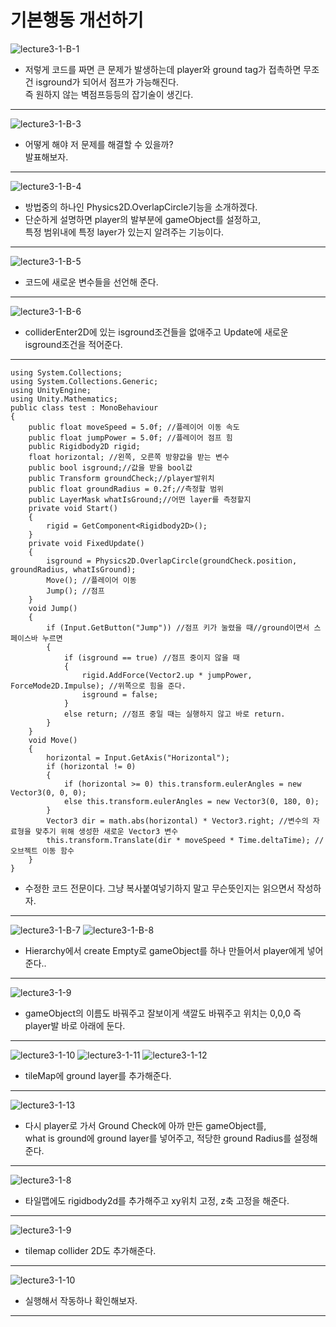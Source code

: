 기본행동 개선하기  
=======================
![lecture3-1-B-1](https://github.com/isp829/HU/blob/master/images/lecture3/3-1-B/3-1-B-1.PNG)
* 저렇게 코드를 짜면 큰 문제가 발생하는데 player와 ground tag가 접촉하면 무조건 isground가 되어서 점프가 가능해진다.  
즉 원하지 않는 벽점프등등의 잡기술이 생긴다.  
--------------------------
![lecture3-1-B-3](https://github.com/isp829/HU/blob/master/images/lecture3/3-1-B/3-1-B-3.jpg)  
* 어떻게 해야 저 문제를 해결할 수 있을까?  
발표해보자.  
 ---------------------------------  
![lecture3-1-B-4](https://github.com/isp829/HU/blob/master/images/lecture3/3-1-B/3-1-B-4.png)  
* 방법중의 하나인 Physics2D.OverlapCircle기능을 소개하겠다.  
* 단순하게 설명하면 player의 발부분에 gameObject를 설정하고,  
특정 범위내에 특정 layer가 있는지 알려주는 기능이다.    
 ---------------------------------  
 ![lecture3-1-B-5](https://github.com/isp829/HU/blob/master/images/lecture3/3-1-B/3-1-B-5.PNG)  
* 코드에 새로운 변수들을 선언해 준다.  
 ---------------------------------  
 ![lecture3-1-B-6](https://github.com/isp829/HU/blob/master/images/lecture3/3-1-B/3-1-B-6.PNG)  
* colliderEnter2D에 있는 isground조건들을 없애주고 Update에 새로운 isground조건을 적어준다.  
 ---------------------------------  
```
using System.Collections;
using System.Collections.Generic;
using UnityEngine;
using Unity.Mathematics;
public class test : MonoBehaviour
{
    public float moveSpeed = 5.0f; //플레이어 이동 속도
    public float jumpPower = 5.0f; //플레이어 점프 힘
    public Rigidbody2D rigid;
    float horizontal; //왼쪽, 오른쪽 방향값을 받는 변수
    public bool isground;//값을 받을 bool값
    public Transform groundCheck;//player발위치
    public float groundRadius = 0.2f;//측정할 범위
    public LayerMask whatIsGround;//어떤 layer를 측정할지
    private void Start()
    {
        rigid = GetComponent<Rigidbody2D>();
    }
    private void FixedUpdate()
    {
        isground = Physics2D.OverlapCircle(groundCheck.position, groundRadius, whatIsGround);
        Move(); //플레이어 이동
        Jump(); //점프   
    }
    void Jump()
    {
        if (Input.GetButton("Jump")) //점프 키가 눌렸을 때//ground이면서 스페이스바 누르면 
        {
            if (isground == true) //점프 중이지 않을 때
            {
                rigid.AddForce(Vector2.up * jumpPower, ForceMode2D.Impulse); //위쪽으로 힘을 준다.
                isground = false;
            }
            else return; //점프 중일 때는 실행하지 않고 바로 return.
        }
    }
    void Move()
    {
        horizontal = Input.GetAxis("Horizontal");
        if (horizontal != 0)
        {
            if (horizontal >= 0) this.transform.eulerAngles = new Vector3(0, 0, 0);
            else this.transform.eulerAngles = new Vector3(0, 180, 0);
        }
        Vector3 dir = math.abs(horizontal) * Vector3.right; //변수의 자료형을 맞추기 위해 생성한 새로운 Vector3 변수
        this.transform.Translate(dir * moveSpeed * Time.deltaTime); //오브젝트 이동 함수
    }
}

```
* 수정한 코드 전문이다. 그냥 복사붙여넣기하지 말고 무슨뜻인지는 읽으면서 작성하자.  
----------------------------------  
 ![lecture3-1-B-7](https://github.com/isp829/HU/blob/master/images/lecture3/3-1-B/3-1-B-7.png)
 ![lecture3-1-B-8](https://github.com/isp829/HU/blob/master/images/lecture3/3-1-B/3-1-B-8.PNG)    
* Hierarchy에서 create Empty로 gameObject를 하나 만들어서 player에게 넣어준다..
 ---------------------------------  
![lecture3-1-9](https://github.com/isp829/HU/blob/master/images/lecture3/3-1-B/3-1-B-9.png)  
* gameObject의 이름도 바꿔주고 잘보이게 색깔도 바꿔주고 위치는 0,0,0 즉 player발 바로 아래에 둔다.  
 ---------------------------------  
![lecture3-1-10](https://github.com/isp829/HU/blob/master/images/lecture3/3-1-B/3-1-B-10.png)
![lecture3-1-11](https://github.com/isp829/HU/blob/master/images/lecture3/3-1-B/3-1-B-11.png)
![lecture3-1-12](https://github.com/isp829/HU/blob/master/images/lecture3/3-1-B/3-1-B-12.png)  
* tileMap에 ground layer를 추가해준다.  
 ---------------------------------  
![lecture3-1-13](https://github.com/isp829/HU/blob/master/images/lecture3/3-1-B/3-1-B-13.png)  
* 다시 player로 가서 Ground Check에 아까 만든 gameObject를,  
what is ground에 ground layer를 넣어주고, 적당한 ground Radius를 설정해준다.  
 ---------------------------------  
    
![lecture3-1-8](https://github.com/isp829/HU/blob/master/images/lecture3/3-1-8.png)  
* 타일맵에도 rigidbody2d를 추가해주고 xy위치 고정, z축 고정을 해준다.   
 ---------------------------------  
 ![lecture3-1-9](https://github.com/isp829/HU/blob/master/images/lecture3/3-1-B/3-1-B-9.png)  
* tilemap collider 2D도 추가해준다.     
 ---------------------------------  
 ![lecture3-1-10](https://github.com/isp829/HU/blob/master/images/lecture3/3-1-10.PNG)  
* 실행해서 작동하나 확인해보자.    
 ---------------------------------  
        
    
